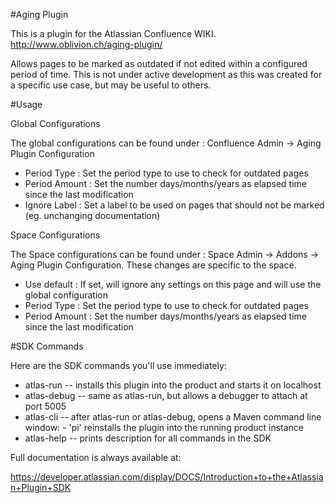 #Aging Plugin

This is a plugin for the Atlassian Confluence WIKI. http://www.oblivion.ch/aging-plugin/

Allows pages to be marked as outdated if not edited within a configured period of time. This is not under active development as this was created for a specific use case, but may be useful to others. 

#Usage

Global Configurations

The global configurations can be found under : Confluence Admin -> Aging Plugin Configuration 
- Period Type : Set the period type to use to check for outdated pages
- Period Amount : Set the number days/months/years as elapsed time since the last modification
- Ignore Label : Set a label to be used on pages that should not be marked (eg. unchanging documentation)


Space Configurations

The Space configurations can be found under : Space Admin -> Addons -> Aging Plugin Configuration. 
These changes are specific to the space. 
- Use default : If set, will ignore any settings on this page and will use the global configuration
- Period Type : Set the period type to use to check for outdated pages
- Period Amount : Set the number days/months/years as elapsed time since the last modification


#SDK Commands

Here are the SDK commands you'll use immediately:

* atlas-run   -- installs this plugin into the product and starts it on localhost
* atlas-debug -- same as atlas-run, but allows a debugger to attach at port 5005
* atlas-cli   -- after atlas-run or atlas-debug, opens a Maven command line window:
                 - 'pi' reinstalls the plugin into the running product instance
* atlas-help  -- prints description for all commands in the SDK

Full documentation is always available at:

https://developer.atlassian.com/display/DOCS/Introduction+to+the+Atlassian+Plugin+SDK
